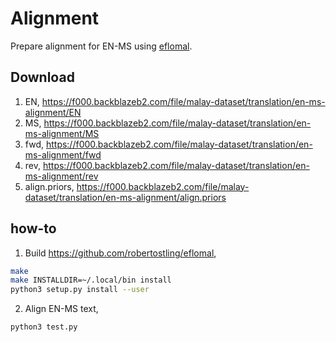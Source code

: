 # Alignment

Prepare alignment for EN-MS using [eflomal](https://github.com/robertostling/eflomal).

## Download

1. EN, https://f000.backblazeb2.com/file/malay-dataset/translation/en-ms-alignment/EN
2. MS, https://f000.backblazeb2.com/file/malay-dataset/translation/en-ms-alignment/MS
3. fwd, https://f000.backblazeb2.com/file/malay-dataset/translation/en-ms-alignment/fwd
4. rev, https://f000.backblazeb2.com/file/malay-dataset/translation/en-ms-alignment/rev
5. align.priors, https://f000.backblazeb2.com/file/malay-dataset/translation/en-ms-alignment/align.priors

## how-to

1. Build https://github.com/robertostling/eflomal,

```bash
make
make INSTALLDIR=~/.local/bin install
python3 setup.py install --user
```

2. Align EN-MS text,

```bash
python3 test.py
```